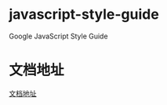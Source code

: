 # javascript-style-guide
Google JavaScript Style Guide

# 文档地址

[文档地址](https://likwotsing.github.io/javascript-style-guide/)

